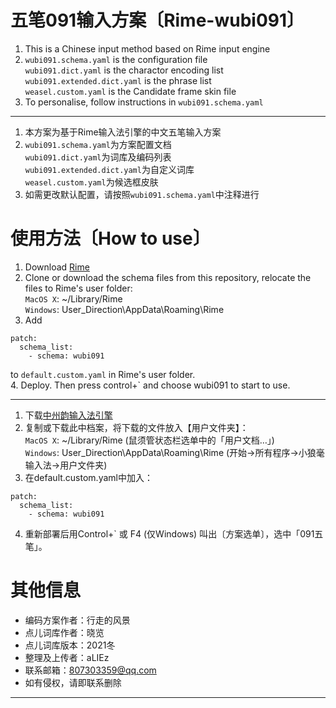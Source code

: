# 五笔091输入方案〔Rime-wubi091〕
1. This is a Chinese input method based on Rime input engine<br>
2. `wubi091.schema.yaml` is the configuration file<br>
  `wubi091.dict.yaml` is the charactor encoding list<br>
  `wubi091.extended.dict.yaml` is the phrase list<br>
  `weasel.custom.yaml` is the Candidate frame skin file<br>
3. To personalise, follow instructions in `wubi091.schema.yaml`<br>
****
1. 本方案为基于Rime输入法引擎的中文五笔输入方案<br>
2. `wubi091.schema.yaml`为方案配置文档<br>
   `wubi091.dict.yaml`为词库及编码列表<br>
   `wubi091.extended.dict.yaml`为自定义词库<br>
   `weasel.custom.yaml`为候选框皮肤<br>
3. 如需更改默认配置，请按照`wubi091.schema.yaml`中注释进行<br>
# 使用方法〔How to use〕
1. Download [Rime](https://rime.im/)<br>
2. Clone or download the schema files from this repository, relocate the files to Rime's user folder:<br>
`MacOS X`: ~/Library/Rime<br>
`Windows`: User_Direction\AppData\Roaming\Rime<br>
3. Add<br>
```
patch:
  schema_list:
    - schema: wubi091
```
   to `default.custom.yaml` in Rime's user folder.<br>
4. Deploy. Then press control+` and choose wubi091 to start to use.<br>
****  
1. 下载[中州韵输入法引擎](https://rime.im/)<br>
2. 复制或下载此中档案，将下载的文件放入【用户文件夹】：<br>
`MacOS X`: ~/Library/Rime (鼠须管状态栏选单中的「用户文档…」)<br>
`Windows`: User_Direction\AppData\Roaming\Rime (开始→所有程序→小狼毫输入法→用户文件夹)<br>
3. 在default.custom.yaml中加入：<br>
```
patch:
  schema_list:
    - schema: wubi091
```
4. 重新部署后用Control+` 或 F4 (仅Windows) 叫出〔方案选单〕，选中「091五笔」。<br>
# 其他信息
*  编码方案作者：行走的风景  
*  点儿词库作者：晓览  
*  点儿词库版本：2021冬
*  整理及上传者：aLIEz
*  联系邮箱：807303359@qq.com
*  如有侵权，请即联系删除
****
